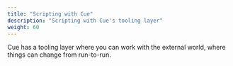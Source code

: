 ```yaml
---
title: "Scripting with Cue"
description: "Scripting with Cue's tooling layer"
weight: 60
---
```


Cue has a tooling layer where you can work with
the external world, where things can change
from run-to-run.


